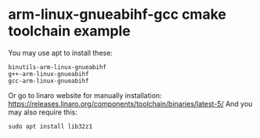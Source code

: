 # arm-linux-gnueabihf-gcc cmake toolchain example


You may use apt to install these:
```
binutils-arm-linux-gnueabihf
g++-arm-linux-gnueabihf
gcc-arm-linux-gnueabihf
```

Or go to linaro website for manually installation: https://releases.linaro.org/components/toolchain/binaries/latest-5/
And you may also require this:
```
sudo apt install lib32z1
```
